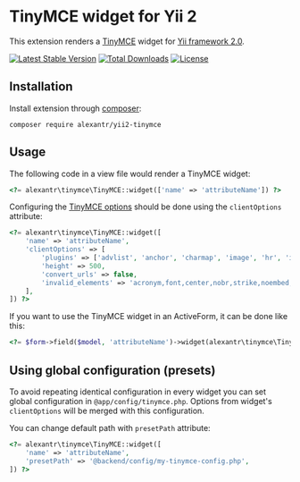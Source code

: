 # TinyMCE widget for Yii 2

This extension renders a [TinyMCE](https://www.tinymce.com/) widget for [Yii framework 2.0](http://www.yiiframework.com).

[![Latest Stable Version](https://img.shields.io/packagist/v/alexantr/yii2-tinymce.svg)](https://packagist.org/packages/alexantr/yii2-tinymce)
[![Total Downloads](https://img.shields.io/packagist/dt/alexantr/yii2-tinymce.svg)](https://packagist.org/packages/alexantr/yii2-tinymce)
[![License](https://img.shields.io/github/license/alexantr/yii2-tinymce.svg)](https://packagist.org/packages/alexantr/yii2-tinymce)

## Installation

Install extension through [composer](http://getcomposer.org/):

```
composer require alexantr/yii2-tinymce
```

## Usage

The following code in a view file would render a TinyMCE widget:

```php
<?= alexantr\tinymce\TinyMCE::widget(['name' => 'attributeName']) ?>
```

Configuring the [TinyMCE options](https://www.tinymce.com/docs/configure/) should be done
using the `clientOptions` attribute:

```php
<?= alexantr\tinymce\TinyMCE::widget([
    'name' => 'attributeName',
    'clientOptions' => [
        'plugins' => ['advlist', 'anchor', 'charmap', 'image', 'hr', 'imagetools', 'link', 'lists', 'media', 'paste', 'table'],
        'height' => 500,
        'convert_urls' => false,
        'invalid_elements' => 'acronym,font,center,nobr,strike,noembed,script,noscript',
    ],
]) ?>
```

If you want to use the TinyMCE widget in an ActiveForm, it can be done like this:

```php
<?= $form->field($model, 'attributeName')->widget(alexantr\tinymce\TinyMCE::className()) ?>
```

## Using global configuration (presets)

To avoid repeating identical configuration in every widget you can set global configuration in
`@app/config/tinymce.php`. Options from widget's `clientOptions` will be merged with this configuration.

You can change default path with `presetPath` attribute:

```php
<?= alexantr\tinymce\TinyMCE::widget([
    'name' => 'attributeName',
    'presetPath' => '@backend/config/my-tinymce-config.php',
]) ?>
```
